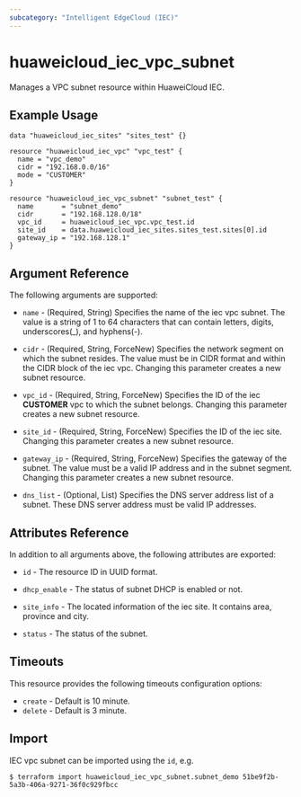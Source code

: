 ```yaml
---
subcategory: "Intelligent EdgeCloud (IEC)"
---
```


# huaweicloud\_iec\_vpc\_subnet

Manages a VPC subnet resource within HuaweiCloud IEC.

## Example Usage

```hcl
data "huaweicloud_iec_sites" "sites_test" {}

resource "huaweicloud_iec_vpc" "vpc_test" {
  name = "vpc_demo"
  cidr = "192.168.0.0/16"
  mode = "CUSTOMER"
}

resource "huaweicloud_iec_vpc_subnet" "subnet_test" {
  name       = "subnet_demo"
  cidr       = "192.168.128.0/18"
  vpc_id     = huaweicloud_iec_vpc.vpc_test.id
  site_id    = data.huaweicloud_iec_sites.sites_test.sites[0].id
  gateway_ip = "192.168.128.1"
}
```

## Argument Reference

The following arguments are supported:

* `name` - (Required, String) Specifies the name of the iec vpc subnet.
    The value is a string of 1 to 64 characters that can contain letters, digits, 
    underscores(_), and hyphens(-).
    
* `cidr` - (Required, String, ForceNew) Specifies the network segment on which the 
    subnet resides. The value must be in CIDR format and within the CIDR block of 
    the iec vpc. Changing this parameter creates a new subnet resource.

* `vpc_id` - (Required, String, ForceNew) Specifies the ID of the iec __CUSTOMER__ 
    vpc to which the subnet belongs. 
    Changing this parameter creates a new subnet resource.

* `site_id` - (Required, String, ForceNew) Specifies the ID of the iec site. 
    Changing this parameter creates a new subnet resource.

* `gateway_ip` - (Required, String, ForceNew)  Specifies the gateway of the subnet. 
    The value must be a valid IP address and in the subnet segment. 
    Changing this parameter creates a new subnet resource.

* `dns_list` - (Optional, List) Specifies the DNS server address list of a subnet.
    These DNS server address must be valid IP addresses. 

## Attributes Reference

In addition to all arguments above, the following attributes are exported:

* `id` - The resource ID in UUID format.

* `dhcp_enable` - The status of subnet DHCP is enabled or not.

* `site_info` - The located information of the iec site. It contains 
    area, province and city.

* `status` - The status of the subnet.

## Timeouts

This resource provides the following timeouts configuration options:
- `create` - Default is 10 minute.
- `delete` - Default is 3 minute.

## Import

IEC vpc subnet can be imported using the `id`, e.g.

```
$ terraform import huaweicloud_iec_vpc_subnet.subnet_demo 51be9f2b-5a3b-406a-9271-36f0c929fbcc
```
